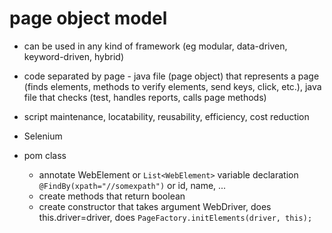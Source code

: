 # page object model
* can be used in any kind of framework (eg modular, data-driven, keyword-driven, hybrid)
* code separated by page - java file (page object) that represents a page (finds elements, methods to verify elements, send keys, click, etc.), java file that checks (test, handles reports, calls page methods)
* script maintenance, locatability, reusability, efficiency, cost reduction

* Selenium
* pom class
  * annotate WebElement or `List<WebElement>` variable declaration `@FindBy(xpath="//somexpath")` or id, name, ...
  * create methods that return boolean
  * create constructor that takes argument WebDriver, does this.driver=driver, does `PageFactory.initElements(driver, this);`
